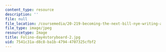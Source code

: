 ```yaml
---
content_type: resource
description: ''
file: null
file_location: /coursemedia/20-219-becoming-the-next-bill-nye-writing-and-hosting-the-educational-show-january-iap-2015/7541c31ad8c8ba1b47944707325cfbf2_Folino-day4storyboard-2.jpg
file_type: image/jpeg
resourcetype: Image
title: Folino-day4storyboard-2.jpg
uid: 7541c31a-d8c8-ba1b-4794-4707325cfbf2
---
```

